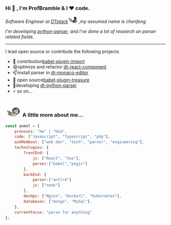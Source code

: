 ### Hi 👋 , I'm ProfBramble & I ❤️ code.
<p><em>Software Engineer at <a href="https://github.com/DTStack">DTstack</a><img src="./codingCat.gif" width="30"> ,my assumed name is chenfeng
</em></p>
<p><em>I'm developing <a href="#">python-parser</a>, and I've done a lot of research on parser related fields.</em></p>

----
I lead open source or contribute the following projects
- 👯 contribution[babel-plugin-import](https://github.com/ant-design/babel-plugin-import)
- 😄optimize and refactor [dt-react-component](https://github.com/DTStack/dt-react-component)
- 📫install parser in [dt-monaco-editor](https://github.com/DTStack/dt-react-monaco-editor)
- 🤔 open source[babel-plugin-treasure](https://github.com/DTStack/babel-plugin-treasure)
- 🌱developing [dt-python-parser]()
- ⚡ so on...

### <img src="./flyCat.gif" width="50"> A little more about me...  
```javascript
const anmol = {
    pronouns: "He" | "Him",
    code: ["Javascript", "Typescript", "php"],
    askMeAbout: ["web dev", "tech", "parser", "engineering"],
    technologies: {
        frontEnd: {
            js: ["React", "Vue"],
            parser:["babel","pegjs"]
        },
        backEnd: {
            parser:["antlr4"]
            js: ["node"]
        },
        devOps: ["Nginx", "Docker🐳", "Kubernetes"],
        databases: ["mongo", "MySql"],
    },
    currentFocus: "parse for anything"
};